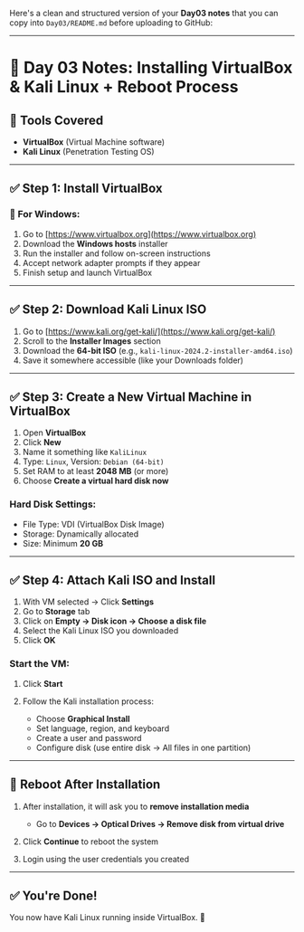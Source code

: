 Here's a clean and structured version of your **Day03 notes** that you can copy into `Day03/README.md` before uploading to GitHub:

---

# 📘 Day 03 Notes: Installing VirtualBox & Kali Linux + Reboot Process

## 🧰 Tools Covered

* **VirtualBox** (Virtual Machine software)
* **Kali Linux** (Penetration Testing OS)

---

## ✅ Step 1: Install VirtualBox

### 🔹 For Windows:

1. Go to [https://www.virtualbox.org](https://www.virtualbox.org)
2. Download the **Windows hosts** installer
3. Run the installer and follow on-screen instructions
4. Accept network adapter prompts if they appear
5. Finish setup and launch VirtualBox

---

## ✅ Step 2: Download Kali Linux ISO

1. Go to [https://www.kali.org/get-kali/](https://www.kali.org/get-kali/)
2. Scroll to the **Installer Images** section
3. Download the **64-bit ISO** (e.g., `kali-linux-2024.2-installer-amd64.iso`)
4. Save it somewhere accessible (like your Downloads folder)

---

## ✅ Step 3: Create a New Virtual Machine in VirtualBox

1. Open **VirtualBox**
2. Click **New**
3. Name it something like `KaliLinux`
4. Type: `Linux`, Version: `Debian (64-bit)`
5. Set RAM to at least **2048 MB** (or more)
6. Choose **Create a virtual hard disk now**

### Hard Disk Settings:

* File Type: VDI (VirtualBox Disk Image)
* Storage: Dynamically allocated
* Size: Minimum **20 GB**

---

## ✅ Step 4: Attach Kali ISO and Install

1. With VM selected → Click **Settings**
2. Go to **Storage** tab
3. Click on **Empty → Disk icon → Choose a disk file**
4. Select the Kali Linux ISO you downloaded
5. Click **OK**

### Start the VM:

1. Click **Start**
2. Follow the Kali installation process:

   * Choose **Graphical Install**
   * Set language, region, and keyboard
   * Create a user and password
   * Configure disk (use entire disk → All files in one partition)

---

## 🔄 Reboot After Installation

1. After installation, it will ask you to **remove installation media**

   * Go to **Devices → Optical Drives → Remove disk from virtual drive**
2. Click **Continue** to reboot the system
3. Login using the user credentials you created

---

## ✅ You're Done!

You now have Kali Linux running inside VirtualBox. 🎉




